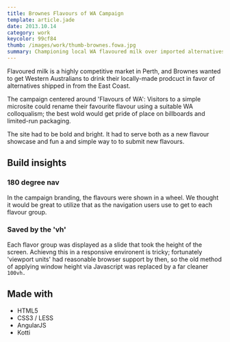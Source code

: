 ```yaml
---
title: Brownes Flavours of WA Campaign
template: article.jade
date: 2013.10.14
category: work
keycolor: 99cf84
thumb: /images/work/thumb-brownes.fowa.jpg
summary: Championing local WA flavoured milk over imported alternatives
---
```


Flavoured milk is a highly competitive market in Perth, and Brownes wanted to get Western Australians to drink their locally-made prodcuct in favor of alternatives shipped in from the East Coast.

The campaign centered around 'Flavours of WA': Visitors to a simple microsite could rename their favourite flavour using a suitable WA colloqualism; the best wold would get pride of place on billboards and limited-run packaging.

The site had to be bold and bright. It had to serve both as a new flavour showcase and fun a and simple way to to submit new flavours.

## Build insights

### 180 degree nav

In the campaign branding, the flavours were shown in a wheel. We thought it would be great to utilize that as the navigation users use to get to each flavour group.

### Saved by the 'vh'

Each flavor group was displayed as a slide that took the height of the screen.
Achievng this in a responsive environent is tricky; fortunately 'viewport units' had reasonable browser support by then, so the old method of
applying window height via Javascript was replaced by a far cleaner `100vh.`


## Made with

- HTML5
- CSS3 / LESS
- AngularJS
- Kotti

